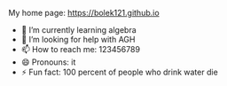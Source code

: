 My home page: https://bolek121.github.io

- 🌱 I’m currently learning algebra
- 🤔 I’m looking for help with AGH
- 📫 How to reach me: 123456789
- 😄 Pronouns: it
- ⚡ Fun fact: 100 percent of people who drink water die
